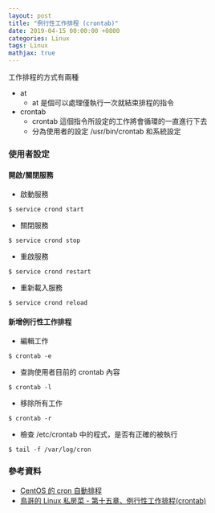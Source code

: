 ```yaml
---
layout: post
title: "例行性工作排程 (crontab)"
date: 2019-04-15 00:00:00 +0800
categories: Linux
tags: Linux
mathjax: true
---
```


工作排程的方式有兩種

- at
  - at 是個可以處理僅執行一次就結束排程的指令
- crontab
  - crontab 這個指令所設定的工作將會循環的一直進行下去
  - 分為使用者的設定 /usr/bin/crontab 和系統設定

### 使用者設定

#### 開啟/關閉服務

- 啟動服務

```
$ service crond start
```

- 關閉服務

```
$ service crond stop
```

- 重啟服務

```
$ service crond restart
```

- 重新載入服務

```
$ service crond reload
```

#### 新增例行性工作排程

- 編輯工作

```
$ crontab -e
```

- 查詢使用者目前的 crontab 內容

```
$ crontab -l
```

- 移除所有工作

```
$ crontab -r
```

- 檢查 /etc/crontab 中的程式，是否有正確的被執行

```
$ tail -f /var/log/cron
```

### 參考資料

- [CentOS 的 cron 自動排程](http://stackoverflow.max-everyday.com/2017/08/centos-crontab/)
- [鳥哥的 Linux 私房菜 - 第十五章、例行性工作排程(crontab)](http://linux.vbird.org/linux_basic/0430cron.php)
